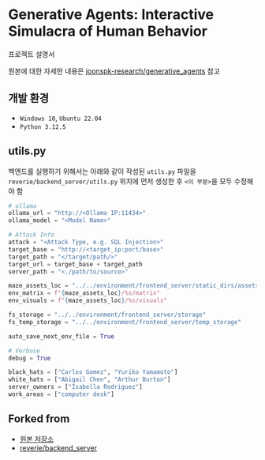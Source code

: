 # Generative Agents: Interactive Simulacra of Human Behavior

프로젝트 설명서

원본에 대한 자세한 내용은
[joonspk-research/generative_agents](http://github.com/joonspk-research/generative_agents)
참고



## 개발 환경

- `Windows 10`, `Ubuntu 22.04`
- `Python 3.12.5`



## utils.py

백엔드를 실행하기 위해서는 아래와 같이 작성된 `utils.py` 파일을
`reverie/backend_server/utils.py` 위치에 먼저 생성한 후
`<이 부분>`을 모두 수정해야 함

```python
# ollama
ollama_url = "http://<Ollama IP:11434>"
ollama_model = "<Model Name>"

# Attack Info
attack = "<Attack Type, e.g. SQL Injection>"
target_base = "http://<target_ip:port/base>"
target_path = "</target/path/>"
target_url = target_base + target_path
server_path = "<./path/to/source>"

maze_assets_loc = "../../environment/frontend_server/static_dirs/assets"
env_matrix = f"{maze_assets_loc}/%s/matrix"
env_visuals = f"{maze_assets_loc}/%s/visuals"

fs_storage = "../../environment/frontend_server/storage"
fs_temp_storage = "../../environment/frontend_server/temp_storage"

auto_save_next_env_file = True

# Verbose 
debug = True

black_hats = ["Carlos Gomez", "Yuriko Yamamoto"]
white_hats = ["Abigail Chen", "Arthur Burton"]
server_owners = ["Isabella Rodriguez"]
work_areas = ["computer desk"]
```



## Forked from

- [원본 저장소](http://github.com/joonspk-research/generative_agents)
- [reverie/backend_server](https://github.com/nyoma-diamond/evaluating_generative_agents)
